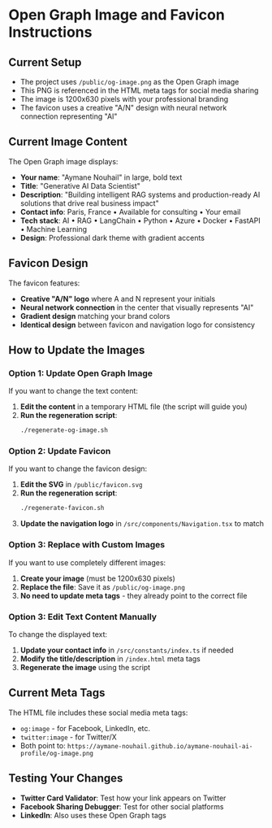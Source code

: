 # Open Graph Image and Favicon Instructions

## Current Setup
- The project uses `/public/og-image.png` as the Open Graph image
- This PNG is referenced in the HTML meta tags for social media sharing
- The image is 1200x630 pixels with your professional branding
- The favicon uses a creative "A/N" design with neural network connection representing "AI"

## Current Image Content
The Open Graph image displays:
- **Your name**: "Aymane Nouhail" in large, bold text
- **Title**: "Generative AI Data Scientist" 
- **Description**: "Building intelligent RAG systems and production-ready AI solutions that drive real business impact"
- **Contact info**: Paris, France • Available for consulting • Your email
- **Tech stack**: AI • RAG • LangChain • Python • Azure • Docker • FastAPI • Machine Learning
- **Design**: Professional dark theme with gradient accents

## Favicon Design
The favicon features:
- **Creative "A/N" logo** where A and N represent your initials
- **Neural network connection** in the center that visually represents "AI"
- **Gradient design** matching your brand colors
- **Identical design** between favicon and navigation logo for consistency

## How to Update the Images

### Option 1: Update Open Graph Image
If you want to change the text content:

1. **Edit the content** in a temporary HTML file (the script will guide you)
2. **Run the regeneration script**:
   ```bash
   ./regenerate-og-image.sh
   ```

### Option 2: Update Favicon
If you want to change the favicon design:

1. **Edit the SVG** in `/public/favicon.svg`
2. **Run the regeneration script**:
   ```bash
   ./regenerate-favicon.sh
   ```
3. **Update the navigation logo** in `/src/components/Navigation.tsx` to match

### Option 3: Replace with Custom Images
If you want to use completely different images:

1. **Create your image** (must be 1200x630 pixels)
2. **Replace the file**: Save it as `/public/og-image.png`
3. **No need to update meta tags** - they already point to the correct file

### Option 3: Edit Text Content Manually
To change the displayed text:

1. **Update your contact info** in `/src/constants/index.ts` if needed
2. **Modify the title/description** in `/index.html` meta tags
3. **Regenerate the image** using the script

## Current Meta Tags
The HTML file includes these social media meta tags:
- `og:image` - for Facebook, LinkedIn, etc.
- `twitter:image` - for Twitter/X  
- Both point to: `https://aymane-nouhail.github.io/aymane-nouhail-ai-profile/og-image.png`

## Testing Your Changes
- **Twitter Card Validator**: Test how your link appears on Twitter
- **Facebook Sharing Debugger**: Test for other social platforms
- **LinkedIn**: Also uses these Open Graph tags
